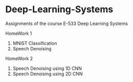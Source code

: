 # Deep-Learning-Systems
Assignments of the course E-533 Deep Learning Systems

HomeWork 1 
1. MNIST Classification
2. Speech Denoising

HomeWork 2
1. Speech Denoising using 1D CNN
2. Speech Denoising using 2D CNN
